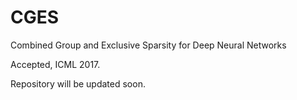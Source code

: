 # CGES
Combined Group and Exclusive Sparsity for Deep Neural Networks

Accepted, ICML 2017.

Repository will be updated soon.
